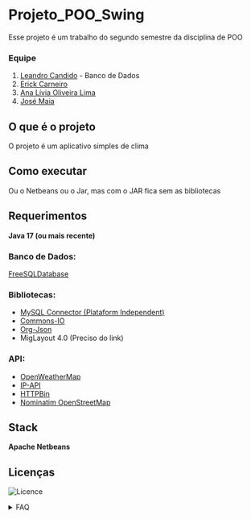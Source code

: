 # Projeto_POO_Swing

Esse projeto é um trabalho do segundo semestre da disciplina de POO 

### Equipe
1. [Leandro Candido](https://github.com/marshfellow42) - Banco de Dados
2. [Erick Carneiro](https://github.com/Asperaven)
3. [Ana Lívia Oliveira Lima](https://github.com/livia0oliveira)
4. [José Maia](https://github.com/JoseMaia07)

## O que é o projeto
O projeto é um aplicativo simples de clima

## Como executar
Ou o Netbeans ou o Jar, mas com o JAR fica sem as bibliotecas

## Requerimentos
**Java 17 (ou mais recente)**
### Banco de Dados: 
[FreeSQLDatabase](https://www.freesqldatabase.com/)
### Bibliotecas: 
- [MySQL Connector (Plataform Independent)](https://dev.mysql.com/downloads/connector/j/)
- [Commons-IO](https://mvnrepository.com/artifact/commons-io/commons-io/2.15.0)
- [Org-Json](https://mvnrepository.com/artifact/org.json/json/20231013)
- MigLayout 4.0 (Preciso do link)
### API:
- [OpenWeatherMap](https://openweathermap.org/current)
- [IP-API](https://ip-api.com/docs/api:json)
- [HTTPBin](http://httpbin.org/ip)
- [Nominatim OpenStreetMap](https://nominatim.org/release-docs/latest/api/Overview/)

## Stack
**Apache Netbeans**

## Licenças
![Licence](https://img.shields.io/badge/Licence-MIT-yellow)

<details>
  <summary>FAQ</summary>

+ <details>
  <summary>Qual IDE nós usamos?</summary>
  &nbsp &nbsp &nbsp Apache Netbeans </details>
  
+ <details>
  <summary>Como acessar nosso banco de dados?</summary>
  &nbsp &nbsp &nbsp 1. Entre nesse site: "phpmyadmin.co"
  <br>
  &nbsp &nbsp &nbsp 2. Na barra de host, digite: "sql10.freesqldatabase.com"
  <br>
  &nbsp &nbsp &nbsp 3. Na barra de usuário, digite: "sql10660810"
  <br>
  &nbsp &nbsp &nbsp 4. Na barra de senha, digite: "3B6vRgMH9n"
  </details>

+ <details>
  <summary>Pra que criar um pull request ao invés de mandar tudo direto na Main como sempre?</summary>
  &nbsp &nbsp &nbsp Para não ter problema na hora de mandar alguma mudança para o repositório principal, sem que apague o progresso de outro membro, já que esse é um projeto de escala maior
  </details>
  
+ <details>
  <summary>Como criar um Pull Request?</summary>
  &nbsp &nbsp &nbsp 1. Faça um fork do nosso repositório
  <br>
  <p>&nbsp &nbsp &nbsp 2. Faça um "clone" dele no seu computador: "git clone https://github.com/(seu nome de usuario)/Projeto_POO_Swing.git"</p>
  <b>&nbsp &nbsp &nbsp Depois de fazer as suas alterações</b>
  <br>
  &nbsp &nbsp &nbsp 3. Entre na pasta onde tenha feito o fork e abra o git bash 
  <br>
  &nbsp &nbsp &nbsp 4. Adicione todos os arquivos modificados: "git add . && git status"
  <br>
  &nbsp &nbsp &nbsp 5. Faça um commit: "git commit"
  <br>
  <p> &nbsp &nbsp &nbsp 6. Faça um push para o seu fork: "git push -u origin main"</p>
  <b>&nbsp &nbsp &nbsp Quando for fazer um pull request para a main</b>
  <br>
  &nbsp &nbsp &nbsp 6. Entre no repositório onde havia feito um fork
  <br>
  &nbsp &nbsp &nbsp 7. Lá dentro vai aparecer algo como "Compare and Pull Request" ou "1 (ou mais) commits ahead", lá você poderá fazer o pull request para o nosso repositório
  </details>
</details>
